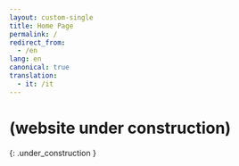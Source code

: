 ```yaml
---
layout: custom-single
title: Home Page
permalink: /
redirect_from:
  - /en
lang: en
canonical: true
translation: 
  - it: /it
---
```


# (website under construction)
{: .under_construction }

